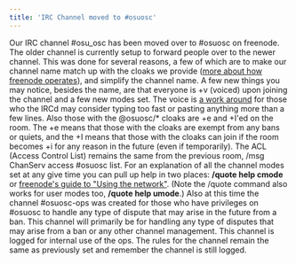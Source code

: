 ```yaml
---
title: 'IRC Channel moved to #osuosc'
---
```

Our IRC channel #osu_osc has been moved over to #osuosc on freenode. The older channel is currently setup to forward people over to the newer channel. This was done for several reasons, a few of which are to make our channel name match up with the cloaks we provide ([more about how freenode operates](https://freenode.net/group_registration.shtml)), and simplify the channel name. A few new things you may notice, besides the name, are that everyone is +v (voiced) upon joining the channel and a few new modes set. The voice is [a work around](http://swhack.com/logs/2011-03-08#T18-50-27) for those who the IRCd may consider typing too fast or pasting anything more than a few lines. Also those with the @osuosc/* cloaks are +e and +I'ed on the room. The +e means that those with the cloaks are exempt from any bans or quiets, and the +I means that those with the cloaks can join if the room becomes +i for any reason in the future (even if temporarily). The ACL (Access Control List) remains the same from the previous room, /msg ChanServ access #osuosc list. For an explanation of all the channel modes set at any give time you can pull up help in two places: **/quote help cmode** or [freenode's guide to "Using the network"](https://freenode.net/using_the_network.shtml). (Note the /quote command also works for user modes too, **/quote help umode**.) Also at this time the channel #osuosc-ops was created for those who have privileges on #osuosc to handle any type of dispute that may arise in the future from a ban. This channel will primarily be for handling any type of disputes that may arise from a ban or any other channel management. This channel is logged for internal use of the ops. The rules for the channel remain the same as previously set and remember the channel is still logged.
